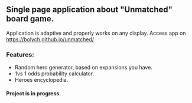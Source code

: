 ## Single page application about "Unmatched" board game.
Application is adaptive and properly works on any display.
Access app on https://bolych.github.io/unmatched/
### Features:

* Random hero generator, based on expansions you have.
* 1vs 1 odds probability calculator.
* Heroes encyclopedia.


#### Project is in progress.
